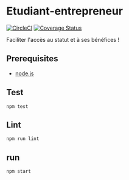 # Etudiant-entrepreneur
[![CircleCI](https://circleci.com/gh/sgmap/etudiant-entrepreneur.svg?style=svg)](https://circleci.com/gh/sgmap/etudiant-entrepreneur)
[![Coverage Status](https://coveralls.io/repos/github/sgmap/etudiant-entrepreneur/badge.svg?branch=master)](https://coveralls.io/github/sgmap/etudiant-entrepreneur?branch=master)

Faciliter l'accès au statut et à ses bénéfices !

## Prerequisites

* [node.js](http://nodejs.org)

## Test

    npm test

## Lint

    npm run lint

## run

    npm start
